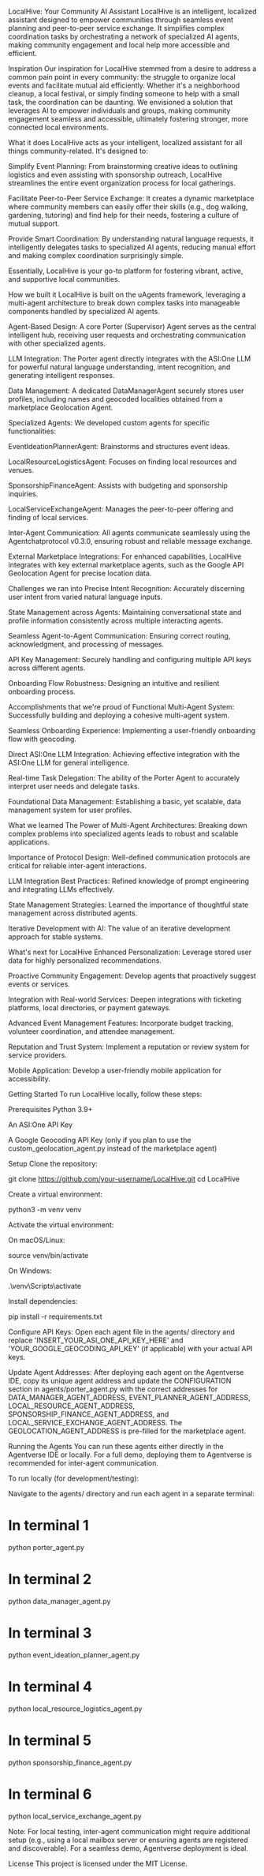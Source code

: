 LocalHive: Your Community AI Assistant
LocalHive is an intelligent, localized assistant designed to empower communities through seamless event planning and peer-to-peer service exchange. It simplifies complex coordination tasks by orchestrating a network of specialized AI agents, making community engagement and local help more accessible and efficient.

Inspiration
Our inspiration for LocalHive stemmed from a desire to address a common pain point in every community: the struggle to organize local events and facilitate mutual aid efficiently. Whether it's a neighborhood cleanup, a local festival, or simply finding someone to help with a small task, the coordination can be daunting. We envisioned a solution that leverages AI to empower individuals and groups, making community engagement seamless and accessible, ultimately fostering stronger, more connected local environments.

What it does
LocalHive acts as your intelligent, localized assistant for all things community-related. It's designed to:

Simplify Event Planning: From brainstorming creative ideas to outlining logistics and even assisting with sponsorship outreach, LocalHive streamlines the entire event organization process for local gatherings.

Facilitate Peer-to-Peer Service Exchange: It creates a dynamic marketplace where community members can easily offer their skills (e.g., dog walking, gardening, tutoring) and find help for their needs, fostering a culture of mutual support.

Provide Smart Coordination: By understanding natural language requests, it intelligently delegates tasks to specialized AI agents, reducing manual effort and making complex coordination surprisingly simple.

Essentially, LocalHive is your go-to platform for fostering vibrant, active, and supportive local communities.

How we built it
LocalHive is built on the uAgents framework, leveraging a multi-agent architecture to break down complex tasks into manageable components handled by specialized AI agents.

Agent-Based Design: A core Porter (Supervisor) Agent serves as the central intelligent hub, receiving user requests and orchestrating communication with other specialized agents.

LLM Integration: The Porter agent directly integrates with the ASI:One LLM for powerful natural language understanding, intent recognition, and generating intelligent responses.

Data Management: A dedicated DataManagerAgent securely stores user profiles, including names and geocoded localities obtained from a marketplace Geolocation Agent.

Specialized Agents: We developed custom agents for specific functionalities:

EventIdeationPlannerAgent: Brainstorms and structures event ideas.

LocalResourceLogisticsAgent: Focuses on finding local resources and venues.

SponsorshipFinanceAgent: Assists with budgeting and sponsorship inquiries.

LocalServiceExchangeAgent: Manages the peer-to-peer offering and finding of local services.

Inter-Agent Communication: All agents communicate seamlessly using the Agentchatprotocol v0.3.0, ensuring robust and reliable message exchange.

External Marketplace Integrations: For enhanced capabilities, LocalHive integrates with key external marketplace agents, such as the Google API Geolocation Agent for precise location data.

Challenges we ran into
Precise Intent Recognition: Accurately discerning user intent from varied natural language inputs.

State Management across Agents: Maintaining conversational state and profile information consistently across multiple interacting agents.

Seamless Agent-to-Agent Communication: Ensuring correct routing, acknowledgment, and processing of messages.

API Key Management: Securely handling and configuring multiple API keys across different agents.

Onboarding Flow Robustness: Designing an intuitive and resilient onboarding process.

Accomplishments that we're proud of
Functional Multi-Agent System: Successfully building and deploying a cohesive multi-agent system.

Seamless Onboarding Experience: Implementing a user-friendly onboarding flow with geocoding.

Direct ASI:One LLM Integration: Achieving effective integration with the ASI:One LLM for general intelligence.

Real-time Task Delegation: The ability of the Porter Agent to accurately interpret user needs and delegate tasks.

Foundational Data Management: Establishing a basic, yet scalable, data management system for user profiles.

What we learned
The Power of Multi-Agent Architectures: Breaking down complex problems into specialized agents leads to robust and scalable applications.

Importance of Protocol Design: Well-defined communication protocols are critical for reliable inter-agent interactions.

LLM Integration Best Practices: Refined knowledge of prompt engineering and integrating LLMs effectively.

State Management Strategies: Learned the importance of thoughtful state management across distributed agents.

Iterative Development with AI: The value of an iterative development approach for stable systems.

What's next for LocalHive
Enhanced Personalization: Leverage stored user data for highly personalized recommendations.

Proactive Community Engagement: Develop agents that proactively suggest events or services.

Integration with Real-world Services: Deepen integrations with ticketing platforms, local directories, or payment gateways.

Advanced Event Management Features: Incorporate budget tracking, volunteer coordination, and attendee management.

Reputation and Trust System: Implement a reputation or review system for service providers.

Mobile Application: Develop a user-friendly mobile application for accessibility.

Getting Started
To run LocalHive locally, follow these steps:

Prerequisites
Python 3.9+

An ASI:One API Key

A Google Geocoding API Key (only if you plan to use the custom_geolocation_agent.py instead of the marketplace agent)

Setup
Clone the repository:

git clone https://github.com/your-username/LocalHive.git
cd LocalHive

Create a virtual environment:

python3 -m venv venv

Activate the virtual environment:

On macOS/Linux:

source venv/bin/activate

On Windows:

.\venv\Scripts\activate

Install dependencies:

pip install -r requirements.txt

Configure API Keys:
Open each agent file in the agents/ directory and replace 'INSERT_YOUR_ASI_ONE_API_KEY_HERE' and 'YOUR_GOOGLE_GEOCODING_API_KEY' (if applicable) with your actual API keys.

Update Agent Addresses:
After deploying each agent on the Agentverse IDE, copy its unique agent address and update the CONFIGURATION section in agents/porter_agent.py with the correct addresses for DATA_MANAGER_AGENT_ADDRESS, EVENT_PLANNER_AGENT_ADDRESS, LOCAL_RESOURCE_AGENT_ADDRESS, SPONSORSHIP_FINANCE_AGENT_ADDRESS, and LOCAL_SERVICE_EXCHANGE_AGENT_ADDRESS. The GEOLOCATION_AGENT_ADDRESS is pre-filled for the marketplace agent.

Running the Agents
You can run these agents either directly in the Agentverse IDE or locally. For a full demo, deploying them to Agentverse is recommended for inter-agent communication.

To run locally (for development/testing):

Navigate to the agents/ directory and run each agent in a separate terminal:

# In terminal 1
python porter_agent.py

# In terminal 2
python data_manager_agent.py

# In terminal 3
python event_ideation_planner_agent.py

# In terminal 4
python local_resource_logistics_agent.py

# In terminal 5
python sponsorship_finance_agent.py

# In terminal 6
python local_service_exchange_agent.py

Note: For local testing, inter-agent communication might require additional setup (e.g., using a local mailbox server or ensuring agents are registered and discoverable). For a seamless demo, Agentverse deployment is ideal.

License
This project is licensed under the MIT License.